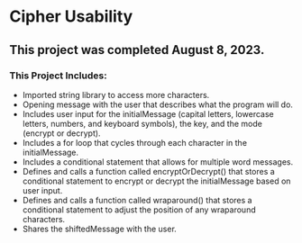 # Cipher Usability

## This project was completed August 8, 2023.

### This Project Includes:
- Imported string library to access more characters.
- Opening message with the user that describes what the program will do.
- Includes user input for the initialMessage (capital letters, lowercase letters, numbers, and keyboard symbols), the key, and the mode (encrypt or decrypt).
- Includes a for loop that cycles through each character in the initialMessage.
- Includes a conditional statement that allows for multiple word messages.
- Defines and calls a function called encryptOrDecrypt() that stores a conditional statement to encrypt or decrypt the initialMessage based on user input.
- Defines and calls a function called wraparound() that stores a conditional statement to adjust the position of any wraparound characters.
- Shares the shiftedMessage with the user.

